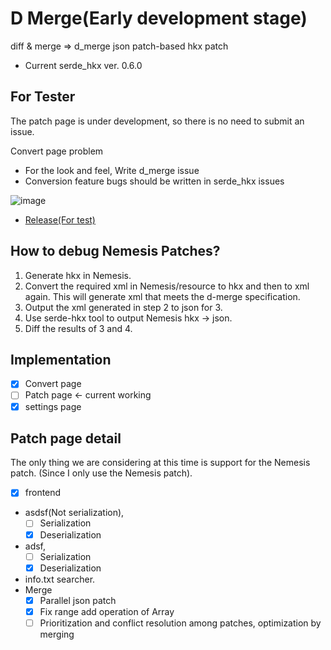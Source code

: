 # D Merge(Early development stage)

diff & merge => d_merge json patch-based hkx patch

- Current serde_hkx ver. 0.6.0

## For Tester

The patch page is under development, so there is no need to submit an issue.

Convert page problem

- For the look and feel, Write d_merge issue
- Conversion feature bugs should be written in serde_hkx issues

![image](https://github.com/user-attachments/assets/1b8f0a0b-8aa2-4bd3-9cba-f75a6ff9095d)

- [Release(For test)](https://github.com/SARDONYX-sard/d-merge/releases)

## How to debug Nemesis Patches?

1. Generate hkx in Nemesis.
2. Convert the required xml in Nemesis/resource to hkx and then to xml again.
   This will generate xml that meets the d-merge specification.
3. Output the xml generated in step 2 to json for 3.
4. Use serde-hkx tool to output Nemesis hkx → json.
5. Diff the results of 3 and 4.

## Implementation

- [x] Convert page
- [ ] Patch page <- current working
- [x] settings page

## Patch page detail

The only thing we are considering at this time is support for the Nemesis patch.
(Since I only use the Nemesis patch).

- [x] frontend
- asdsf(Not serialization),
  - [ ] Serialization
  - [x] Deserialization
- adsf,
  - [ ] Serialization
  - [x] Deserialization
- info.txt searcher.
- Merge
  - [x] Parallel json patch
  - [x] Fix range add operation of Array
  - [ ] Prioritization and conflict resolution among patches, optimization by
        merging
